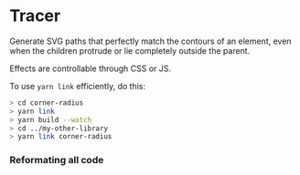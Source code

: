 # Tracer

Generate SVG paths that perfectly match the contours of an element, even when the children protrude or lie completely outside the parent.

Effects are controllable through CSS or JS.

To use `yarn link` efficiently, do this:

```bash
> cd corner-radius
> yarn link
> yarn build --watch
> cd ../my-other-library
> yarn link corner-radius
```

### Reformating all code

